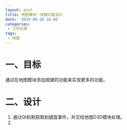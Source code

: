 ```yaml
---
layout: post
title: 地图模块丶按键功能设计
date: '2019-09-20 16:46'
categories: 
 - 工作记录
tags:
 - 地图
---
```


# 一、目标

通过在地图模块添加按键的功能来实现更多的功能。

# 二、设计

1. 通过Qt机制获取到键盘事件，并交给地图D3D模块处理。
2. 